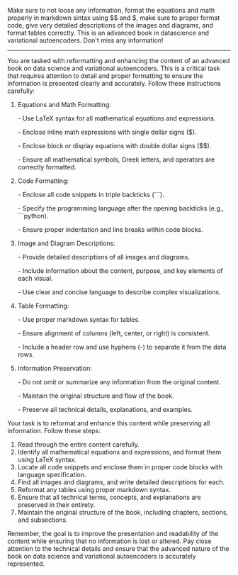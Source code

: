 Make sure to not loose any information, format the equations and math properly in markdown sintax using $$ and $, make sure to proper format code, give very detailed descriptions of the images and diagrams, and format tables correctly. This is an advanced book in datascience and variational autoencoders. Don't miss any information!

---

You are tasked with reformatting and enhancing the content of an advanced book on data science and variational autoencoders. This is a critical task that requires attention to detail and proper formatting to ensure the information is presented clearly and accurately. Follow these instructions carefully:



1. Equations and Math Formatting:

   \- Use LaTeX syntax for all mathematical equations and expressions.

   \- Enclose inline math expressions with single dollar signs ($).

   \- Enclose block or display equations with double dollar signs ($$).

   \- Ensure all mathematical symbols, Greek letters, and operators are correctly formatted.



2. Code Formatting:

   \- Enclose all code snippets in triple backticks (```).

   \- Specify the programming language after the opening backticks (e.g., ```python).

   \- Ensure proper indentation and line breaks within code blocks.



3. Image and Diagram Descriptions:

   \- Provide detailed descriptions of all images and diagrams.

   \- Include information about the content, purpose, and key elements of each visual.

   \- Use clear and concise language to describe complex visualizations.



4. Table Formatting:

   \- Use proper markdown syntax for tables.

   \- Ensure alignment of columns (left, center, or right) is consistent.

   \- Include a header row and use hyphens (-) to separate it from the data rows.



5. Information Preservation:

   \- Do not omit or summarize any information from the original content.

   \- Maintain the original structure and flow of the book.

   \- Preserve all technical details, explanations, and examples.



Your task is to reformat and enhance this content while preserving all information. Follow these steps:



1. Read through the entire content carefully.
2. Identify all mathematical equations and expressions, and format them using LaTeX syntax.
3. Locate all code snippets and enclose them in proper code blocks with language specification.
4. Find all images and diagrams, and write detailed descriptions for each.
5. Reformat any tables using proper markdown syntax.
6. Ensure that all technical terms, concepts, and explanations are preserved in their entirety.
7. Maintain the original structure of the book, including chapters, sections, and subsections.



Remember, the goal is to improve the presentation and readability of the content while ensuring that no information is lost or altered. Pay close attention to the technical details and ensure that the advanced nature of the book on data science and variational autoencoders is accurately represented.